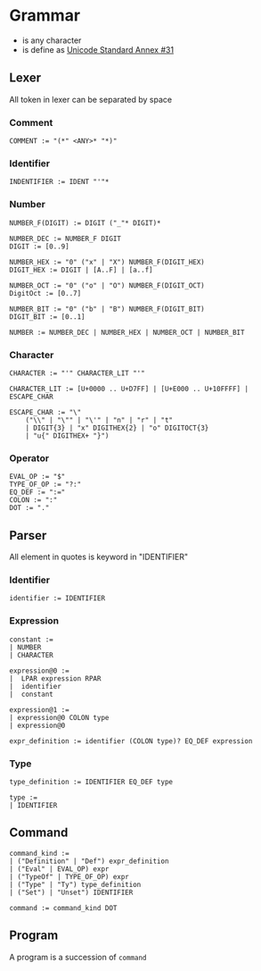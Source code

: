 # Grammar
- *<ANY>* is any character
- *<IDENT>* is define as [Unicode Standard Annex #31](https://www.unicode.org/reports/tr31/)

## Lexer
All token in lexer can be separated by space
### Comment
```ebnf
COMMENT := "(*" <ANY>* "*)"
```

### Identifier

```ebnf
INDENTIFIER := IDENT "'"*
```

### Number
```ebnf
NUMBER_F(DIGIT) := DIGIT ("_"* DIGIT)*
```

```ebnf
NUMBER_DEC := NUMBER_F DIGIT
DIGIT := [0..9]

NUMBER_HEX := "0" ("x" | "X") NUMBER_F(DIGIT_HEX)
DIGIT_HEX := DIGIT | [A..F] | [a..f]

NUMBER_OCT := "0" ("o" | "O") NUMBER_F(DIGIT_OCT)
DigitOct := [0..7]

NUMBER_BIT := "0" ("b" | "B") NUMBER_F(DIGIT_BIT)
DIGIT_BIT := [0..1]

NUMBER := NUMBER_DEC | NUMBER_HEX | NUMBER_OCT | NUMBER_BIT
```

### Character
```ebnf
CHARACTER := "'" CHARACTER_LIT "'"

CHARACTER_LIT := [U+0000 .. U+D7FF] | [U+E000 .. U+10FFFF] | ESCAPE_CHAR

ESCAPE_CHAR := "\"
    ("\\" | "\"" | "\'" | "n" | "r" | "t"
    | DIGIT{3} | "x" DIGITHEX{2} | "o" DIGITOCT{3}
    | "u{" DIGITHEX+ "}")
```

### Operator
```ebnf
EVAL_OP := "$"
TYPE_OF_OP := "?:"
EQ_DEF := ":="
COLON := ":"
DOT := "."

```


## Parser
All element in quotes is keyword in "IDENTIFIER"

### Identifier
```ebnf
identifier := IDENTIFIER
```

### Expression

```ebnf
constant :=
| NUMBER
| CHARACTER

expression@0 :=
|  LPAR expression RPAR
|  identifier
|  constant

expression@1 :=
| expression@0 COLON type
| expression@0

expr_definition := identifier (COLON type)? EQ_DEF expression
```

### Type
```ebnf
type_definition := IDENTIFIER EQ_DEF type

type :=
| IDENTIFIER
```

## Command

```ebnf
command_kind :=
| ("Definition" | "Def") expr_definition
| ("Eval" | EVAL_OP) expr
| ("TypeOf" | TYPE_OF_OP) expr
| ("Type" | "Ty") type_definition
| ("Set") | "Unset") IDENTIFIER

command := command_kind DOT
```

## Program
A program is a succession of `command`
